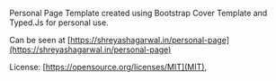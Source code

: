 Personal Page Template created using Bootstrap Cover Template and Typed.Js for personal use.

Can be seen at [https://shreyashagarwal.in/personal-page](https://shreyashagarwal.in/personal-page)

License: [https://opensource.org/licenses/MIT](MIT),
